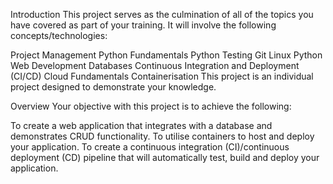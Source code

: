 Introduction
This project serves as the culmination of all of the topics you have covered as part of your training. It will involve the following concepts/technologies:

Project Management
Python Fundamentals
Python Testing
Git
Linux
Python Web Development
Databases
Continuous Integration and Deployment (CI/CD)
Cloud Fundamentals
Containerisation
This project is an individual project designed to demonstrate your knowledge.

Overview
Your objective with this project is to achieve the following:

To create a web application that integrates with a database and demonstrates CRUD functionality.
To utilise containers to host and deploy your application.
To create a continuous integration (CI)/continuous deployment (CD) pipeline that will automatically test, build and deploy your application.
